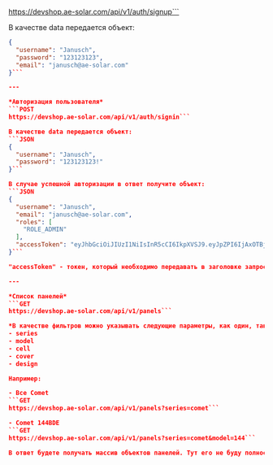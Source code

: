 https://devshop.ae-solar.com/api/v1/auth/signup```

В качестве data передается объект:
```JSON
{
  "username": "Janusch",
  "password": "123123123",
  "email": "janusch@ae-solar.com"
}```

---

*Авторизация пользователя*
```POST
https://devshop.ae-solar.com/api/v1/auth/signin```

В качестве data передается объект:
```JSON
{
  "username": "Janusch",
  "password": "123123123!"
}```

В случае успешной авторизации в ответ получите объект:
```JSON
{
  "username": "Janusch",
  "email": "janusch@ae-solar.com",
  "roles": [
    "ROLE_ADMIN"
  ],
  "accessToken": "eyJhbGciOiJIUzI1NiIsInR5cCI6IkpXVSJ9.eyJpZPI6IjAxOTBjNGEzLTgzNGItNzY2ZS1iNTIzLTZiMjE0NjUwZDM3YiIsImlhdCI6MTcyMTI4NTk3NSwiZXhwIjoxNzIyMTQ5OTc1fQ.AYEwkPmsMGjOSMIaRYxNw48_rrDOx6IhwNmzjPbv37I"
}```

"accessToken" - токен, который необходимо передавать в заголовке запроса для авторизации. Почитайте что такое JWT токен и как его передавать правильно в заголовке запроса.

---

*Список панелей*
```GET
https://devshop.ae-solar.com/api/v1/panels```

*В качестве фильтров можно указывать следующие параметры, как один, так и несколько:*
- series
- model
- cell
- cover
- design

Например: 

- Все Comet
```GET
https://devshop.ae-solar.com/api/v1/panels?series=comet```

- Comet 144BDE
```GET
https://devshop.ae-solar.com/api/v1/panels?series=comet&model=144```

В ответ будете получать массив объектов панелей. Тут его не буду полностью расписывать, запросите и посмотрите какие там есть поля. 